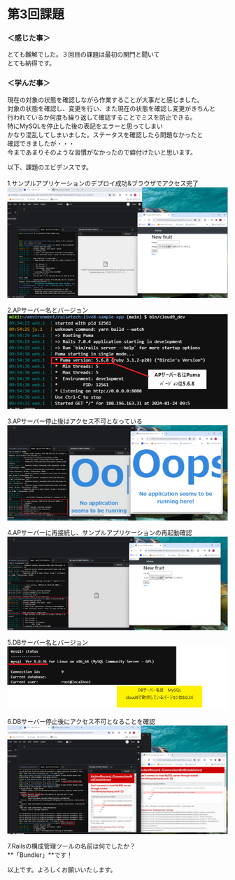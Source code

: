 # 第3回課題
### ＜感じた事＞
とても難解でした。３回目の課題は最初の関門と聞いて<br>
とても納得です。<br>

### ＜学んだ事＞
現在の対象の状態を確認しながら作業することが大事だと感じました。<br>
対象の状態を確認し、変更を行い、また現在の状態を確認し変更がきちんと<br>
行われているか何度も繰り返して確認することでミスを防止できる。<br>
特にMySQLを停止した後の表記をエラーと思ってしまい<br>
かなり混乱してしまいました。ステータスを確認したら問題なかったと<br>
確認できましたが・・・<br>
今まであまりそのような習慣がなかったので癖付けたいと思います。<br>

以下、課題のエビデンスです。<br>
<br>
1.サンプルアプリケーションのデプロイ成功&ブラウザでアクセス完了<br>
![01](l03/01.png)<br>


2.APサーバー名とバージョン<br>
![02](l03/02.png)<br>


3.APサーバー停止後はアクセス不可となっている<br>
![03](l03/03.png)<br>


4.APサーバーに再接続し、サンプルアプリケーションの再起動確認<br>
![04](l03/04.png)<br>


5.DBサーバー名とバージョン<br>
![05](l03/05.png)<br>


6.DBサーバー停止後にアクセス不可となることを確認<br>
![06](l03/06.png)<br>


7.Railsの構成管理ツールの名前は何でしたか？<br>
**「Bundler」**です！<br>

以上です。よろしくお願いいたします。
